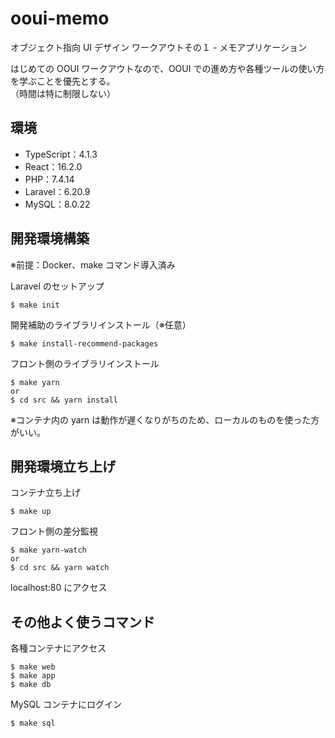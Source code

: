 # ooui-memo
オブジェクト指向 UI デザイン ワークアウトその１ - メモアプリケーション

はじめての OOUI ワークアウトなので、OOUI での進め方や各種ツールの使い方を学ぶことを優先とする。  
（時間は特に制限しない）

## 環境
- TypeScript：4.1.3
- React：16.2.0
- PHP：7.4.14
- Laravel：6.20.9
- MySQL：8.0.22

## 開発環境構築
※前提：Docker、make コマンド導入済み

Laravel のセットアップ
```
$ make init
```

開発補助のライブラリインストール（※任意）
```
$ make install-recommend-packages
```

フロント側のライブラリインストール
```
$ make yarn
or
$ cd src && yarn install
```
※コンテナ内の yarn は動作が遅くなりがちのため、ローカルのものを使った方がいい。

## 開発環境立ち上げ
コンテナ立ち上げ
```
$ make up
```

フロント側の差分監視
```
$ make yarn-watch
or
$ cd src && yarn watch
```

localhost:80 にアクセス

## その他よく使うコマンド
各種コンテナにアクセス
```
$ make web
$ make app
$ make db
```

MySQL コンテナにログイン
```
$ make sql
```